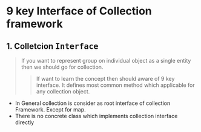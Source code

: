 # 9 key Interface of Collection framework

## 1. Colletcion <kbd>Interface</kbd>
> If you want to represent group on individual object as a single entity then we should go for collection.
  >> If want to learn the concept then should aware of 9 key interface.
  >> It defines most common method which applicable for any collection object.
   - In General collection is consider as root interface of collection Framework. Except for map.
   - There is no concrete class which implements collection interface directly
 
